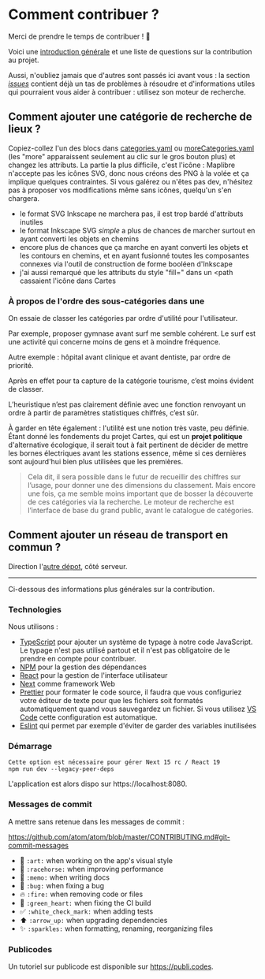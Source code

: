 # Comment contribuer ?

Merci de prendre le temps de contribuer ! 🎉

Voici une [introduction générale](https://github.com/laem/cartes/issues/334) et une liste de questions sur la contribution au projet. 

Aussi, n'oubliez jamais que d'autres sont passés ici avant vous : la section _[issues](https://github.com/laem/cartes/issues)_ contient déjà un tas de problèmes à résoudre et d'informations utiles qui pourraient vous aider à contribuer : utilisez son moteur de recherche.

## Comment ajouter une catégorie de recherche de lieux ?

Copiez-collez l'un des blocs dans [categories.yaml](https://github.com/laem/cartes/blob/master/app/categories.yaml) ou [moreCategories.yaml](https://github.com/laem/cartes/blob/master/app/moreCategories.yaml) (les "more" apparaissent seulement au clic sur le gros bouton plus) et changez les attributs.
La partie la plus difficile, c'est l'icône : Maplibre n'accepte pas les icônes SVG, donc nous créons des PNG à la volée et ça implique quelques contraintes. Si vous galérez ou n'êtes pas dev, n'hésitez pas à proposer vos modifications même sans icônes, quelqu'un s'en chargera.

-   le format SVG Inkscape ne marchera pas, il est trop bardé d'attributs inutiles
-   le format Inkscape SVG _simple_ a plus de chances de marcher surtout en ayant converti les objets en chemins
-   encore plus de chances que ça marche en ayant converti les objets et les contours en chemins, et en ayant fusionné toutes les composantes connexes via l'outil de construction de forme booléen d'Inkscape
-  j'ai aussi remarqué que les attributs du style "fill=" dans un <path cassaient l'icône dans Cartes

### À propos de l'ordre des sous-catégories dans une  

On essaie de classer les catégories par ordre d'utilité pour l'utilisateur. 

Par exemple, proposer gymnase avant surf me semble cohérent. Le surf est une activité qui concerne moins de gens et à moindre fréquence.

Autre exemple : hôpital avant clinique et avant dentiste, par ordre de priorité.

Après en effet pour ta capture de la catégorie tourisme, c’est moins évident de classer.

L’heuristique n’est pas clairement définie avec une fonction renvoyant un ordre à partir de paramètres statistiques chiffrés, c’est sûr.

À garder en tête également : l'utilité est une notion très vaste, peu définie. Étant donné les fondements du projet Cartes, qui est un **projet politique** d'alternative écologique, il serait tout à fait pertinent de décider de mettre les bornes électriques avant les stations essence, même si ces dernières sont aujourd'hui bien plus utilisées que les premières. 

> Cela dit, il sera possible dans le futur de recueillir des chiffres sur l’usage, pour donner une des dimensions du classement. Mais encore une fois, ça me semble moins important que de bosser la découverte de ces catégories via la recherche. Le moteur de recherche est l’interface de base du grand public, avant le catalogue de catégories.


## Comment ajouter un réseau de transport en commun ?

Direction l'[autre dépot](https://github.com/laem/gtfs), côté serveur.

---

Ci-dessous des informations plus générales sur la contribution.

### Technologies

Nous utilisons :

-   [TypeScript](https://www.typescriptlang.org) pour ajouter un système de typage à notre code JavaScript. Le typage n'est pas utilisé partout et il n'est pas obligatoire de le prendre en compte pour contribuer.
-   [NPM](https://npmjs.com) pour la gestion des dépendances
-   [React](https://reactjs.org) pour la gestion de l'interface utilisateur
-   [Next](https://nextjs.org) comme framework Web
-   [Prettier](https://prettier.io/) pour formater le code source, il faudra que vous configuriez votre éditeur de texte pour que les fichiers soit formatés automatiquement quand vous sauvegardez un fichier. Si vous utilisez [VS Code](https://code.visualstudio.com/) cette configuration est automatique.
-   [Eslint](https://eslint.org) qui permet par exemple d'éviter de garder des variables inutilisées

### Démarrage

```
Cette option est nécessaire pour gérer Next 15 rc / React 19
npm run dev --legacy-peer-deps
```

L'application est alors dispo sur https://localhost:8080.

### Messages de commit

A mettre sans retenue dans les messages de commit :

https://github.com/atom/atom/blob/master/CONTRIBUTING.md#git-commit-messages

-   🎨 `:art:` when working on the app's visual style
-   🐎 `:racehorse:` when improving performance
-   📝 `:memo:` when writing docs
-   🐛 `:bug:` when fixing a bug
-   🔥 `:fire:` when removing code or files
-   💚 `:green_heart:` when fixing the CI build
-   ✅ `:white_check_mark:` when adding tests
-   ⬆️ `:arrow_up:` when upgrading dependencies
-   :sparkles: `:sparkles:` when formatting, renaming, reorganizing files

### Publicodes

Un tutoriel sur publicode est disponible sur https://publi.codes.
